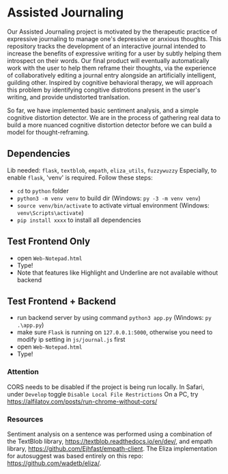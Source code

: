 # Assisted Journaling
Our Assisted Journaling project is motivated by the therapeutic practice of expressive journaling to manage one's depressive or anxious thoughts. This repository tracks the development of an interactive journal intended to increase the benefits of expressive writing for a user by subtly helping them introspect on their words. Our final product will eventually automatically work with the user to help them reframe their thoughts, via the experience of collaboratively editing a journal entry alongside an artificially intelligent, guilding other. Inspired by cognitive behavioral therapy, we will approach this problem by identifying congitive distrotions present in the user's writing, and provide undistorted tranlsation. 

So far, we have implemented basic sentiment analysis, and a simple cognitive distortion detector. We are in the process of gathering real data to build a more nuanced cognitive distortion detector before we can build a model for thought-reframing.

## Dependencies
Lib needed: `flask`, `textblob`, `empath`, `eliza_utils`, `fuzzywuzzy`
Especially, to enable `flask`, 'venv' is required. Follow these steps:
- `cd` to `python` folder
- `python3 -m venv venv` to build dir (Windows: `py -3 -m venv venv`)
- `source venv/bin/activate` to activate virtual environment (Windows: `venv\Scripts\activate`)
- `pip install xxxx` to install all dependencies

## Test Frontend Only
- open `Web-Notepad.html`
- Type!
- Note that features like Highlight and Underline are not available without backend

## Test Frontend + Backend
- run backend server by using command `python3 app.py` (Windows: `py .\app.py`)
- make sure `Flask` is running on `127.0.0.1:5000`, otherwise you need to modify ip setting in `js/journal.js` first
- open `Web-Notepad.html`
- Type!

### Attention
CORS needs to be disabled if the project is being run locally. In Safari, under `Develop` toggle `Disable Local File Restrictions`
On a PC, try https://alfilatov.com/posts/run-chrome-without-cors/

### Resources
Sentiment analysis on a sentence was performed using a combination of the TextBlob library, https://textblob.readthedocs.io/en/dev/, and empath library, https://github.com/Ejhfast/empath-client.
The Eliza implementation for autosuggest was based entirely on this repo: https://github.com/wadetb/eliza/.

